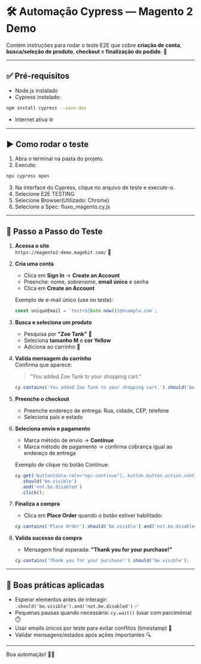 # 🛠️ Automação Cypress — Magento 2 Demo

 Contém instruções para rodar o teste E2E que cobre **criação de conta**, **busca/seleção de produto**, **checkout** e **finalização do pedido**. 🚀

---

## ✅ Pré-requisitos
- Node.js instalado  
- Cypress instalado:
```bash
npm install cypress --save-dev
```
- Internet ativa 🌐

---

## ▶️ Como rodar o teste
1. Abra o terminal na pasta do projeto.  
2. Execute:
```bash
npx cypress open
```
3. Na interface do Cypress, clique no arquivo de teste e execute-o.
1. Selecione E2E TESTING
2. Selecione Browser(Utilizado: Chrome)
3. Selecione a Spec: fluxo_magento.cy.js



---

## 🧭 Passo a Passo do Teste

1. **Acessa o site**  
   `https://magento2-demo.magebit.com/` 🔗

2. **Cria uma conta**  
   - Clica em **Sign In** → **Create an Account**  
   - Preenche: nome, sobrenome, **email único** e senha  
   - Clica em **Create an Account**  

   Exemplo de e-mail único (use no teste):
   ```js
   const uniqueEmail = `test+${Date.now()}@example.com`;
   ```

3. **Busca e seleciona um produto**  
   - Pesquisa por **"Zoe Tank"** 🔎  
   - Seleciona **tamanho M** e **cor Yellow**  
   - Adiciona ao carrinho 🛒

4. **Valida mensagem do carrinho**  
   Confirma que aparece:
   > "You added Zoe Tank to your shopping cart."
   ```js
   cy.contains('You added Zoe Tank to your shopping cart.').should('be.visible');
   ```

5. **Preenche o checkout**  
   - Preenche endereço de entrega: Rua, cidade, CEP, telefone  
   - Seleciona país e estado

6. **Seleciona envio e pagamento**  
   - Marca método de envio → **Continue**  
   - Marca método de pagamento → confirma cobrança igual ao endereço de entrega

   Exemplo de clique no botão Continue:
   ```js
   cy.get('button[data-role="opc-continue"], button.button.action.continue.primary')
     .should('be.visible')
     .and('not.be.disabled')
     .click();
   ```

7. **Finaliza a compra**  
   - Clica em **Place Order** quando o botão estiver habilitado:
   ```js
   cy.contains('Place Order').should('be.visible').and('not.be.disabled').click();
   ```

8. **Valida sucesso da compra**  
   - Mensagem final esperada: **"Thank you for your purchase!"**
   ```js
   cy.contains('Thank you for your purchase!').should('be.visible');
   ```

---

## 🧩 Boas práticas aplicadas
- Esperar elementos antes de interagir:  
  `.should('be.visible').and('not.be.disabled')` ✅  
- Pequenas pausas quando necessário: `cy.wait()` (usar com parcimônia) ⏱️  
- Usar emails únicos por teste para evitar conflitos (timestamp) 📧  
- Validar mensagens/estados após ações importantes 🔍

---

Boa automação! 💪🚀
